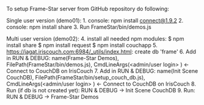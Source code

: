 To setup Frame-Star server from GitHub repository do following:

Single user version (demo01):
	1. console: npm install connect@1.9.2
    2. console: npm install share
	3. Run FrameStar/bin/demos.js

Multi user version (demo02):
	4. install all needed npm modules:
		$ npm install share
		$ npm install request
		$ npm install couchapp
	5. https://jagat.iriscouch.com:6984/_utils/index.html: create db 'frame'
	6. Add in RUN & DEBUG: name(Frame-Star Demos), FilePath(FrameStar/bin/demos.js), CmdLineArgs(<admin/user login> <password>) <- Connect to CouchDB on IrisCouch
	7. Add in RUN & DEBUG: name(Init Scene CouchDB), FilePath(FrameStar/bin/setup_couch_db.js), CmdLineArgs(<admin/user login> <password>) <- Connect to CouchDB on IrisCouch
	8. Run (if db is not created yet): RUN & DEBUG -> Init Scene CouchDB
	9. Run: RUN & DEBUG -> Frame-Star Demos